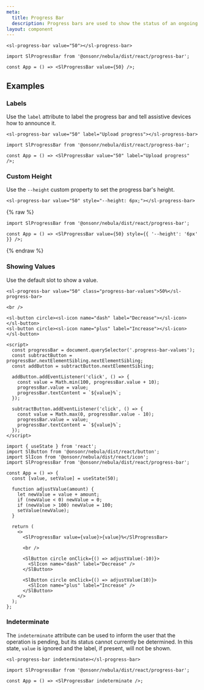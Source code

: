 ```yaml
---
meta:
  title: Progress Bar
  description: Progress bars are used to show the status of an ongoing operation.
layout: component
---
```


```html:preview
<sl-progress-bar value="50"></sl-progress-bar>
```

```jsx:react
import SlProgressBar from '@onsonr/nebula/dist/react/progress-bar';

const App = () => <SlProgressBar value={50} />;
```

## Examples

### Labels

Use the `label` attribute to label the progress bar and tell assistive devices how to announce it.

```html:preview
<sl-progress-bar value="50" label="Upload progress"></sl-progress-bar>
```

```jsx:react
import SlProgressBar from '@onsonr/nebula/dist/react/progress-bar';

const App = () => <SlProgressBar value="50" label="Upload progress" />;
```

### Custom Height

Use the `--height` custom property to set the progress bar's height.

```html:preview
<sl-progress-bar value="50" style="--height: 6px;"></sl-progress-bar>
```

{% raw %}

```jsx:react
import SlProgressBar from '@onsonr/nebula/dist/react/progress-bar';

const App = () => <SlProgressBar value={50} style={{ '--height': '6px' }} />;
```

{% endraw %}

### Showing Values

Use the default slot to show a value.

```html:preview
<sl-progress-bar value="50" class="progress-bar-values">50%</sl-progress-bar>

<br />

<sl-button circle><sl-icon name="dash" label="Decrease"></sl-icon></sl-button>
<sl-button circle><sl-icon name="plus" label="Increase"></sl-icon></sl-button>

<script>
  const progressBar = document.querySelector('.progress-bar-values');
  const subtractButton = progressBar.nextElementSibling.nextElementSibling;
  const addButton = subtractButton.nextElementSibling;

  addButton.addEventListener('click', () => {
    const value = Math.min(100, progressBar.value + 10);
    progressBar.value = value;
    progressBar.textContent = `${value}%`;
  });

  subtractButton.addEventListener('click', () => {
    const value = Math.max(0, progressBar.value - 10);
    progressBar.value = value;
    progressBar.textContent = `${value}%`;
  });
</script>
```

```jsx:react
import { useState } from 'react';
import SlButton from '@onsonr/nebula/dist/react/button';
import SlIcon from '@onsonr/nebula/dist/react/icon';
import SlProgressBar from '@onsonr/nebula/dist/react/progress-bar';

const App = () => {
  const [value, setValue] = useState(50);

  function adjustValue(amount) {
    let newValue = value + amount;
    if (newValue < 0) newValue = 0;
    if (newValue > 100) newValue = 100;
    setValue(newValue);
  }

  return (
    <>
      <SlProgressBar value={value}>{value}%</SlProgressBar>

      <br />

      <SlButton circle onClick={() => adjustValue(-10)}>
        <SlIcon name="dash" label="Decrease" />
      </SlButton>

      <SlButton circle onClick={() => adjustValue(10)}>
        <SlIcon name="plus" label="Increase" />
      </SlButton>
    </>
  );
};
```

### Indeterminate

The `indeterminate` attribute can be used to inform the user that the operation is pending, but its status cannot currently be determined. In this state, `value` is ignored and the label, if present, will not be shown.

```html:preview
<sl-progress-bar indeterminate></sl-progress-bar>
```

```jsx:react
import SlProgressBar from '@onsonr/nebula/dist/react/progress-bar';

const App = () => <SlProgressBar indeterminate />;
```
